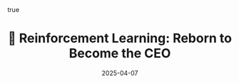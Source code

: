 ---
title: "🧠 Reinforcement Learning: Reborn to Become the CEO"
summary: "Let algorithms survive KPI combat and master the essence of RL through workplace simulations!"
date: 2025-04-07
math: true
authors: 
  - Yixiang Dai
tags: 
  - Reinforcement Learning
  - Educational
  - AI Workplace Simulation
image:
  caption: "Use videos, LaTeX, code, and humor to make RL approachable"
---